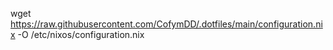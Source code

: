wget https://raw.githubusercontent.com/CofymDD/.dotfiles/main/configuration.nix -O /etc/nixos/configuration.nix